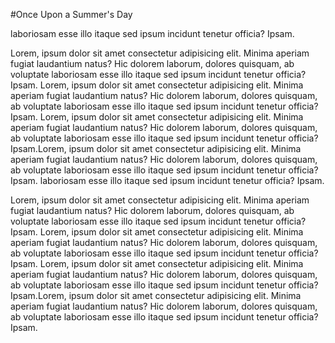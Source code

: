 #Once Upon a Summer's Day

laboriosam esse illo itaque sed ipsum incidunt tenetur officia? Ipsam.

Lorem, ipsum dolor sit amet consectetur adipisicing elit. Minima aperiam fugiat laudantium natus? Hic dolorem laborum, dolores quisquam, ab voluptate laboriosam esse illo itaque sed ipsum incidunt tenetur officia? Ipsam.
Lorem, ipsum dolor sit amet consectetur adipisicing elit. Minima aperiam fugiat laudantium natus? Hic dolorem laborum, dolores quisquam, ab voluptate laboriosam esse illo itaque sed ipsum incidunt tenetur officia? Ipsam.
Lorem, ipsum dolor sit amet consectetur adipisicing elit. Minima aperiam fugiat laudantium natus? Hic dolorem laborum, dolores quisquam, ab voluptate laboriosam esse illo itaque sed ipsum incidunt tenetur officia? Ipsam.Lorem, ipsum dolor sit amet consectetur adipisicing elit. Minima aperiam fugiat laudantium natus? Hic dolorem laborum, dolores quisquam, ab voluptate laboriosam esse illo itaque sed ipsum incidunt tenetur officia? Ipsam.
laboriosam esse illo itaque sed ipsum incidunt tenetur officia? Ipsam.

Lorem, ipsum dolor sit amet consectetur adipisicing elit. Minima aperiam fugiat laudantium natus? Hic dolorem laborum, dolores quisquam, ab voluptate laboriosam esse illo itaque sed ipsum incidunt tenetur officia? Ipsam.
Lorem, ipsum dolor sit amet consectetur adipisicing elit. Minima aperiam fugiat laudantium natus? Hic dolorem laborum, dolores quisquam, ab voluptate laboriosam esse illo itaque sed ipsum incidunt tenetur officia? Ipsam.
Lorem, ipsum dolor sit amet consectetur adipisicing elit. Minima aperiam fugiat laudantium natus? Hic dolorem laborum, dolores quisquam, ab voluptate laboriosam esse illo itaque sed ipsum incidunt tenetur officia? Ipsam.Lorem, ipsum dolor sit amet consectetur adipisicing elit. Minima aperiam fugiat laudantium natus? Hic dolorem laborum, dolores quisquam, ab voluptate laboriosam esse illo itaque sed ipsum incidunt tenetur officia? Ipsam.
